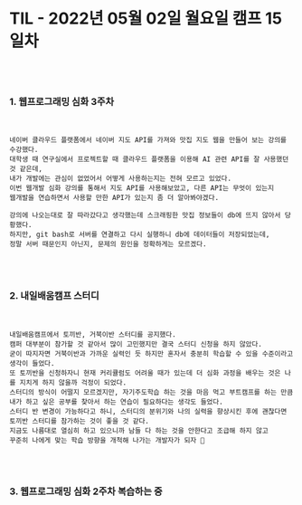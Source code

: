 # TIL - 2022년 05월 02일 월요일 캠프 15일차
<br>
<br>

### 1. 웹프로그래밍 심화 3주차

<br>

    네이버 클라우드 플랫폼에서 네이버 지도 API를 가져와 맛집 지도 웹을 만들어 보는 강의를 수강했다.  
    대학생 때 연구실에서 프로젝트할 때 클라우드 플랫폼을 이용해 AI 관련 API를 잘 사용했던 것 같은데,  
    내가 개발에는 관심이 없었어서 어떻게 사용하는지는 전혀 모르고 있었다.  
    이번 웹개발 심화 강의를 통해서 지도 API를 사용해보았고, 다른 API는 무엇이 있는지  
    웹개발을 연습하면서 사용할 만한 API가 있는지 좀 더 알아봐야겠다.  

    강의에 나오는대로 잘 따라갔다고 생각했는데 스크래핑한 맛집 정보들이 db에 뜨지 않아서 당황했다.  
    하지만, git bash로 서버를 연결하고 다시 실행하니 db에 데이터들이 저장되었는데,  
    정말 서버 때문인지 아닌지, 문제의 원인을 정확하게는 모르겠다.  

<br>
<br>

### 2. 내일배움캠프 스터디

<br>

    내일배움캠프에서 토끼반, 거북이반 스터디를 공지했다.  
    캠퍼 대부분이 참가할 것 같아서 많이 고민했지만 결국 스터디 신청을 하지 않았다.  
    굳이 따지자면 거북이반과 가까운 실력인 듯 하지만 혼자서 충분히 학습할 수 있을 수준이라고 생각이 들었다.  
    또 토끼반을 신청하자니 현재 커리큘럼도 어려울 때가 있는데 더 심화 과정을 배우는 것은 나를 지치게 하지 않을까 걱정이 되었다.  
    스터디의 방식이 어떨지 모르겠지만, 자기주도학습 하는 것을 마음 먹고 부트캠프를 하는 만큼  
    내가 하고 싶은 공부를 찾아서 하는 연습이 필요하다는 생각도 들었다.  
    스터디 반 변경이 가능하다고 하니, 스터디의 분위기와 나의 실력을 향상시킨 후에 괜찮다면  
    토끼반 스터디를 참가하는 것이 좋을 것 같다.  
    지금도 나름대로 열심히 하고 있으니까 남들 다 하는 것을 안한다고 조급해 하지 않고  
    꾸준히 나에게 맞는 학습 방향을 개척해 나가는 개발자가 되자 🌻

<br>
<br>

### 3. 웹프로그래밍 심화 2주차 복습하는 중

<br>

    